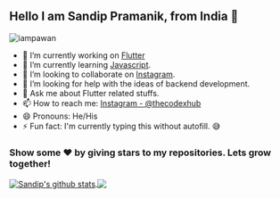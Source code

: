 ## Hello I am Sandip Pramanik, from India 👋

<p align="left"> <img src="https://komarev.com/ghpvc/?username=thecodexhub&label=Views&color=blue&style=plastic" alt="iampawan" /> </p>


- 🔭 I’m currently working on [Flutter](https://flutter.dev/) 
- 🌱 I’m currently learning [Javascript](https://www.javascript.com/).
- 👯 I’m looking to collaborate on [Instagram](https://www.instagram.com/thecodexhub/).
- 🤔 I’m looking for help with the ideas of backend development.
- 💬 Ask me about Flutter related stuffs.
- 📫 How to reach me: [Instagram - @thecodexhub](https://www.instagram.com/thecodexhub/)
- 😄 Pronouns: He/His
- ⚡ Fun fact: I'm currently typing this without autofill. 😅


### Show some ❤️ by giving stars to my repositories. Lets grow together!


<a href="https://github.com/thecodexhub">
 <img align="center" src="https://github-readme-stats.vercel.app/api?username=thecodexhub&show_icons=true&theme=dracula&line_height=27" alt="Sandip's github stats"/>
</a> 
<a href="https://github.com/thecodexhub">
  <img align="center" src="https://github-readme-stats.vercel.app/api/top-langs/?username=thecodexhub&theme=dracula&hide_langs_below=1" />
</a>

